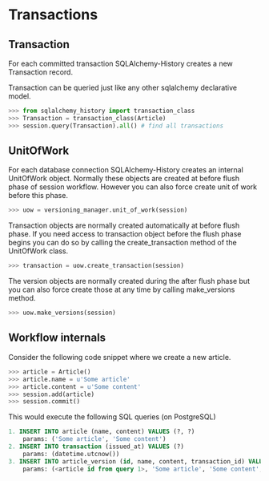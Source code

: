 # Transactions

## Transaction


For each committed transaction SQLAlchemy-History creates a new Transaction record.

Transaction can be queried just like any other sqlalchemy declarative model.

```python
>>> from sqlalchemy_history import transaction_class
>>> Transaction = transaction_class(Article)
>>> session.query(Transaction).all() # find all transactions
```

## UnitOfWork

For each database connection SQLAlchemy-History creates an internal UnitOfWork object.
Normally these objects are created at before flush phase of session workflow. However you can also
force create unit of work before this phase.

```python
>>> uow = versioning_manager.unit_of_work(session)
```

Transaction objects are normally created automatically at before flush phase. If you need access
to transaction object before the flush phase begins you can do so by calling the create_transaction method
of the UnitOfWork class.

```python
>>> transaction = uow.create_transaction(session)
```

The version objects are normally created during the after flush phase but you can also force create those at any time by
calling make_versions method.


```python
>>> uow.make_versions(session)
```

## Workflow internals

Consider the following code snippet where we create a new article.

```python
>>> article = Article()
>>> article.name = u'Some article'
>>> article.content = u'Some content'
>>> session.add(article)
>>> session.commit()
```
This would execute the following SQL queries (on PostgreSQL)

```sql
1. INSERT INTO article (name, content) VALUES (?, ?)
    params: ('Some article', 'Some content')
2. INSERT INTO transaction (issued_at) VALUES (?)
    params: (datetime.utcnow())
3. INSERT INTO article_version (id, name, content, transaction_id) VALUES (?, ?, ?, ?)
    params: (<article id from query 1>, 'Some article', 'Some content', <transaction id from query 2>)
```

